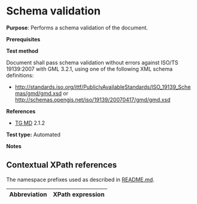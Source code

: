 # Schema validation

**Purpose**: Performs a schema validation of the document.

**Prerequisites**

**Test method**

Document shall pass schema validation without errors against ISO/TS 19139:2007 with GML 3.2.1, using one of the following XML schema definitions:

* http://standards.iso.org/ittf/PubliclyAvailableStandards/ISO_19139_Schemas/gmd/gmd.xsd or
http://schemas.opengis.net/iso/19139/20070417/gmd/gmd.xsd

**References**	 

* [TG MD](README.md#ref_TG_MD) 2.1.2


**Test type:** Automated

**Notes**

## Contextual XPath references

The namespace prefixes used as described in [README.md](README.md#namespaces).

Abbreviation                                               |  XPath expression
---------------------------------------------------------- | -------------------------------------------------------------------------
